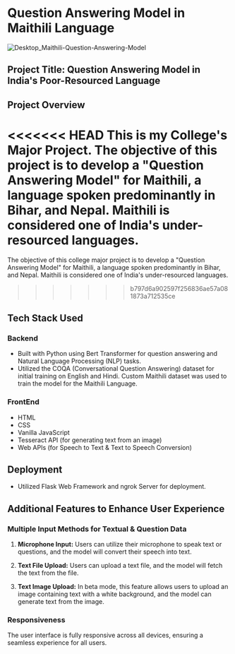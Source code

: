 # Question Answering Model in Maithili Language

![Desktop_Maithili-Question-Answering-Model](https://github.com/WebDevChandan/qnamodel/assets/70449580/16531e94-c1e6-4361-a0b9-f7a748d83b55)


## Project Title: Question Answering Model in India's Poor-Resourced Language

## Project Overview
<<<<<<< HEAD
This is my College's Major Project. 
The objective of this project is to develop a "Question Answering Model" for Maithili, a language spoken predominantly in Bihar, and Nepal. Maithili is considered one of India's under-resourced languages.
=======
The objective of this college major project is to develop a "Question Answering Model" for Maithili, a language spoken predominantly in Bihar, and Nepal. Maithili is considered one of India's under-resourced languages.
>>>>>>> b797d6a902597f256836ae57a081873a712535ce

## Tech Stack Used

### Backend
- Built with Python using Bert Transformer for question answering and Natural Language Processing (NLP) tasks.
- Utilized the COQA (Conversational Question Answering) dataset for initial training on English and Hindi. Custom Maithili dataset was used to train the model for the Maithili Language.

### FrontEnd
- HTML
- CSS
- Vanilla JavaScript
- Tesseract API (for generating text from an image)
- Web APIs (for Speech to Text & Text to Speech Conversion)

## Deployment
- Utilized Flask Web Framework and ngrok Server for deployment.

## Additional Features to Enhance User Experience

### Multiple Input Methods for Textual & Question Data

1. **Microphone Input:**
   Users can utilize their microphone to speak text or questions, and the model will convert their speech into text.

2. **Text File Upload:**
   Users can upload a text file, and the model will fetch the text from the file.

3. **Text Image Upload:**
   In beta mode, this feature allows users to upload an image containing text with a white background, and the model can generate text from the image.

### Responsiveness
The user interface is fully responsive across all devices, ensuring a seamless experience for all users.


